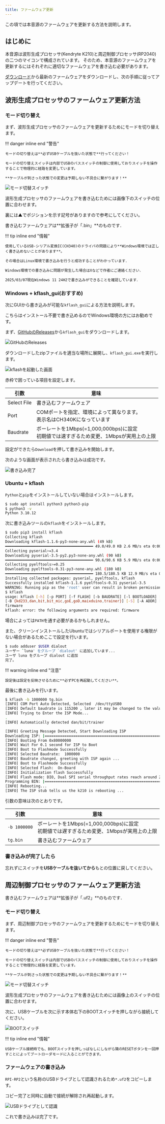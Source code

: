 ```yaml
---
title: ファームウェア更新
---
```


この項では本音源のファームウェアを更新する方法を説明します。

## はじめに

本音源は波形生成プロセッサ(Kendryte K210)と周辺制御プロセッサ(RP2040)の二つのマイコンで構成されています。
そのため、本音源のファームウェアを更新するにはそれぞれに適切なファームウェアを書き込む必要があります。

[ダウンロード](download.md)から最新のファームウェアをダウンロードし、次の手順に従ってアップデートを行ってください。

## 波形生成プロセッサのファームウェア更新方法

### モード切り替え

まず、波形生成プロセッサのファームウェアを更新するためにモードを切り替えます。

!!! danger inline end "警告"

    モードの切り替えは**必ずUSBケーブルを抜いた状態で**行ってください！

    モードの切り替えスイッチは内部でUSBのバススイッチの制御に使用しておりスイッチを操作することで物理的に経路を変更しています。

    **ケーブルが刺さった状態での変更は予期しない不具合に繋がります！**


![モード切替スイッチ](img/mode_sw.jpg)

波形生成プロセッサのファームウェアを書き込むためには画像下のスイッチの位置に合わせます。

裏には▲でポジションを示す記号がありますので参考にしてください。

書き込むファームウェアは**拡張子が「.bin」**のものです．

!!! tip inline end "情報"

    使用しているUSB-シリアル変換IC(CH340)のドライバの問題により**Windows環境では正しく書き込めないことがあります**。

    その場合はLinux環境で書き込みを行うと成功することがわかっています．

    Windows環境での書き込みに問題が発生した場合はXなどで作者にご連絡ください．

    2025/03/07現在Windows 11 24H2で書き込みができることを確認しています．


### Windows + kflash_gui(おすすめ)

次にGUIから書き込みが可能な`kflash_gui`による方法を説明します。

こちらはインストール不要で書き込めるのでWindows環境の方にはお勧めです。

まず、[GitHubのReleases](https://github.com/sipeed/kflash_gui/releases)から`kflash_gui`をダウンロードします。

![GitHubのReleases](img/kflash_gui_dl.png)

ダウンロードしたzipファイルを適当な場所に展開し、`kflash_gui.exe`を実行します。

![kflashを起動した画面](img/kflash_gui_main.png)

赤枠で囲っている項目を設定します。

| 引数         | 意味                                                                                      | 
| ----------   | ----------------------------------------------------------------------------------------- | 
| Select File  | 書き込むファームウェア                                                                    | 
| Port         | COMポートを指定、環境によって異なります。<br>表示名はCH340Kになっています                 | 
| Baudrate     | ボーレートを1Mbps(=1,000,000bps)に設定<br>初期値では速すぎるため変更、1Mbpsが実用上の上限 | 

設定ができたら`Download`を押して書き込みを開始します。

次のような画面が表示されたら書き込みは成功です。

![書き込み完了](img/kflash_gui_ok.png)

### Ubuntu + kflash

`Python`と`pip`をインストールしていない場合はインストールします。

```bash
$ sudo apt install python3 python3-pip
$ python3 -v
Python 3.10.12
```

次に書き込みツールの`kflash`をインストールします。

```bash
$ sudo pip3 install kflash
Collecting kflash
Downloading kflash-1.1.6-py3-none-any.whl (49 kB)
━━━━━━━━━━━━━━━━━━━━━━━━━━━━━━━━━━━━━━━━ 49.0/49.0 KB 2.6 MB/s eta 0:00:00
Collecting pyserial>=3.4
Downloading pyserial-3.5-py2.py3-none-any.whl (90 kB)
━━━━━━━━━━━━━━━━━━━━━━━━━━━━━━━━━━━━━━━━ 90.6/90.6 KB 5.9 MB/s eta 0:00:00
Collecting pyelftools>=0.25
Downloading pyelftools-0.31-py3-none-any.whl (180 kB)
━━━━━━━━━━━━━━━━━━━━━━━━━━━━━━━━━━━━━━━━ 180.5/180.5 KB 12.9 MB/s eta 0:00:00
Installing collected packages: pyserial, pyelftools, kflash
Successfully installed kflash-1.1.6 pyelftools-0.31 pyserial-3.5
WARNING: Running pip as the 'root' user can result in broken permissions and conflicting behaviour with the system package manager. It is recommended to use a virtual environment instead: https://pip.pypa.io/warnings/venv
$ kflash
usage: kflash [-h] [-p PORT] [-f FLASH] [-b BAUDRATE] [-l BOOTLOADER] [-e] [-k KEY] [-v] [--verbose] [-t] [-n] [-s]
[-B {kd233,dan,bit,bit_mic,goE,goD,maixduino,trainer}] [-S] [-A ADDR] [-L LENGTH] [-i IOMODE]
firmware
kflash: error: the following arguments are required: firmware
```

場合によっては`PATH`を通す必要があるかもしれません。

また、クリーンインストールしたUbuntuではシリアルポートを使用する権限がない場合があるためここで設定を行います。

```bash
$ sudo adduser $USER dialout
ユーザー `luna' をグループ `dialout' に追加しています...
ユーザ luna をグループ dialout に追加
完了。
```
!!! warning inline end "注意"

    設定後は設定を反映させるために**必ずPCを再起動してください**。

最後に書き込みを行います。

```bash
$ kflash -b 1000000 tg.bin 
[INFO] COM Port Auto Detected, Selected  /dev/ttyUSB0 
[INFO] Default baudrate is 115200 , later it may be changed to the value you set. 
[INFO] Trying to Enter the ISP Mode... 
.
[INFO] Automatically detected dan/bit/trainer 

[INFO] Greeting Message Detected, Start Downloading ISP 
Downloading ISP: |==============================================================| 100.0% 10kiB/s
[INFO] Booting From 0x80000000 
[INFO] Wait For 0.1 second for ISP to Boot 
[INFO] Boot to Flashmode Successfully 
[INFO] Selected Baudrate:  1000000 
[INFO] Baudrate changed, greeting with ISP again ...  
[INFO] Boot to Flashmode Successfully 
[INFO] Selected Flash:  On-Board 
[INFO] Initialization flash Successfully 
[INFO] Flash mode: DIO, Dual SPI serial throughput rates reach around 20 Mbps 
Programming BIN: |==============================================================|  100.0% 47kiB/s
[INFO] Rebooting... 
[INFO] The ISP stub tells us the k210 is rebooting ... 
```

引数の意味は次のとおりです。

| 引数         | 意味                                                                                      | 
| ----------   | ----------------------------------------------------------------------------------------- | 
| `-b 1000000` | ボーレートを1Mbps(=1,000,000bps)に設定<br>初期値では遅すぎるため変更、1Mbpsが実用上の上限 | 
| `tg.bin`     | 書き込むファームウェア                                                                    | 


### 書き込みが完了したら

忘れずにスイッチを**USBケーブルを抜いてから**もとの位置に戻してください。

## 周辺制御プロセッサのファームウェア更新方法

書き込むファームウェアは**拡張子が「.uf2」**のものです．

### モード切り替え

まず、周辺制御プロセッサのファームウェアを更新するためにモードを切り替えます。

!!! danger inline end "警告"

    モードの切り替えは**必ずUSBケーブルを抜いた状態で**行ってください！

    モードの切り替えスイッチは内部でUSBのバススイッチの制御に使用しておりスイッチを操作することで物理的に経路を変更しています。

    **ケーブルが刺さった状態での変更は予期しない不具合に繋がります！**


![モード切替スイッチ](img/mode_sw.jpg)

波形生成プロセッサのファームウェアを書き込むためには画像上のスイッチの位置に合わせます。

次に、USBケーブルを次に示す本体右下のBOOTスイッチを押しながら接続してください。

![BOOTスイッチ](img/boot_sw.jpg)

!!! tip inline end "情報"

    USBケーブル接続時でも、BOOTスイッチを押しっぱなしにしながら隣のRESETボタンを一回押すことによってブートローダモードに入ることができます。

### ファームウェアの書き込み

`RPI-RP2`という名称のUSBドライブとして認識されるため`*.uf2`をコピーします。

コピー完了と同時に自動で接続が解除され再起動します。

![USBドライブとして認識](img/pp_explorer.png)

これで書き込みは完了です。